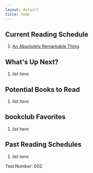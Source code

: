 ```yaml
---
layout: default
title: home
---
```


## Current Reading Schedule

1. [An Absolutely Remarkable Thing](Books/an-absolutely-remarkable-thing.md)

## What's Up Next?

1. *list here*

## Potential Books to Read

1. *list here*

## bookclub Favorites

1. *list here*

## Past Reading Schedules

1. *list here*

Test Number: 002
